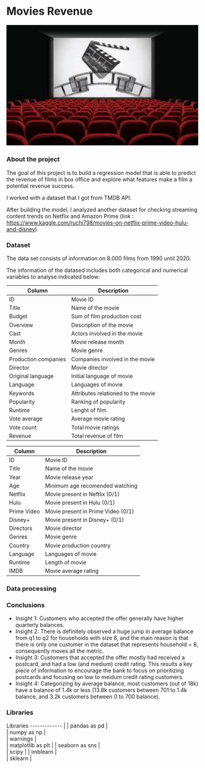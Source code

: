 # Movies Revenue

<img src="https://github.com/silviagonzalez98/Movies-Box-Office-Revenue/blob/main/images/descarga.jpeg?raw=true.png" width="500" />

### About the project

The goal of this project is to build a regression model that is able to predict the revenue of films in box office and explore what features make a film a potential revenue success.

I worked with a dataset that I got from TMDB API. 

After building the model, I analyzed another dataset for checking streaming content trends on Netflix and Amazon Prime (link : https://www.kaggle.com/ruchi798/movies-on-netflix-prime-video-hulu-and-disney).

### Dataset
The data set consists of information on 8.000 films from 1990 until 2020. 

The information of the datased includes both categorical and numerical variables to analyse indicated below:

|Column | Description |	
------------- | -------------| 
|ID|	Movie ID|
|Title|	Name of the movie|
|Budget	| Sum of film production cost|
|Overview|	Description of the movie|
|Cast |	Actors involved in the movie|
|Month	|	Movie release month |
|Genres	|	Movie genre|
|Production companies	| Companies involved in the movie|
|Director | Movie director|
|	Original language|	Initial language of movie|
|	Language|	Languages of movie|
|Keywords |	Attributes relationed to the movie|
|Popularity	| Ranking of popularity|
|Runtime|	Lenght of film|
|Vote average	|	Average movie rating|
|Vote count |	Total movie ratings|
|Revenue |	Total revenue of film|



|Column | Description |	
------------- | -------------| 
|ID|	Movie ID|
|Title|	Name of the movie|
|Year	| Movie release year|
|Age|	Minimum age recomended watching|
|Netflix	| Movie present in Neftlix (0/1)|
|Hulu|	Movie present in Hulu (0/1)|
|Prime Video	|	Movie present in Prime Video (0/1)|
|Disney+ |	Movie present in Disney+ (0/1)|
|Directors |	Movie director|
|Genres	|	Movie genre|
|Country	|	Movie production country |
|	Language|	Languages of movie|
|Runtime |	Length of movie|
|IMDB |	Movie average rating|


### Data processing


### Conclusions
- Insight 1: Customers who accepted the offer generally have higher quarterly balances. <br /> 
- Insight 2: There is definitely observed a huge jump in average balance from q1 to q2 for households with size 8, and the main reason is that there is only one customer in the dataset that represents household = 8, consequently moves all the metric. <br /> 
- Insight 3: Customers that accepted the offer mostly had received a postcard, and had a low (and medium) credit rating. This results a key piece of information to encourage the bank to focus on prioritizing postcards and focusing on low to meidum credit rating customers. <br /> 
- Insight 4: Categorizing by average balance, most customers (out of 18k) have a balance of 1.4k or less (13.8k customers between 701 to 1.4k balance, and 3.2k customers between 0 to 700 balance).

### Libraries

Libraries
------------- |
|	pandas as pd |	
|	numpy as np |	
|	warnings |	
|	matplotlib as plt |	
|	seaborn as sns |	
|	scipy |	
|	imblearn |	
|	sklearn |	
